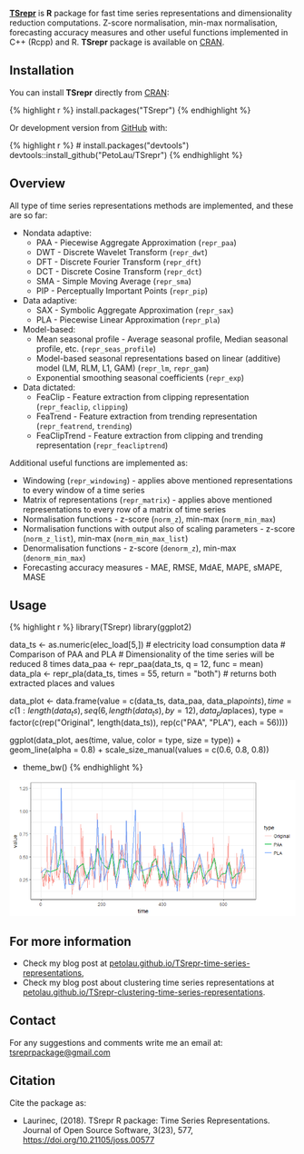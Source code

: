 <!-- README.md is generated from README.Rmd. Please edit that file -->
[**TSrepr**](https://github.com/PetoLau/TSrepr) is **R** package for
fast time series representations and dimensionality reduction
computations. Z-score normalisation, min-max normalisation, forecasting
accuracy measures and other useful functions implemented in C++ (Rcpp)
and R. **TSrepr** package is available on
[CRAN](https://CRAN.R-project.org/package=TSrepr).

Installation
------------

You can install **TSrepr** directly from
[CRAN](https://CRAN.R-project.org/package=TSrepr):

{% highlight r %} install.packages("TSrepr") {% endhighlight %}

Or development version from [GitHub](https://github.com/PetoLau/TSrepr)
with:

{% highlight r %} \# install.packages("devtools")
devtools::install\_github("PetoLau/TSrepr") {% endhighlight %}

Overview
--------

All type of time series representations methods are implemented, and
these are so far:

-   Nondata adaptive:
    -   PAA - Piecewise Aggregate Approximation (`repr_paa`)
    -   DWT - Discrete Wavelet Transform (`repr_dwt`)
    -   DFT - Discrete Fourier Transform (`repr_dft`)
    -   DCT - Discrete Cosine Transform (`repr_dct`)
    -   SMA - Simple Moving Average (`repr_sma`)
    -   PIP - Perceptually Important Points (`repr_pip`)
-   Data adaptive:
    -   SAX - Symbolic Aggregate Approximation (`repr_sax`)
    -   PLA - Piecewise Linear Approximation (`repr_pla`)
-   Model-based:
    -   Mean seasonal profile - Average seasonal profile, Median
        seasonal profile, etc. (`repr_seas_profile`)
    -   Model-based seasonal representations based on linear (additive)
        model (LM, RLM, L1, GAM) (`repr_lm`, `repr_gam`)
    -   Exponential smoothing seasonal coefficients (`repr_exp`)
-   Data dictated:
    -   FeaClip - Feature extraction from clipping representation
        (`repr_feaclip`, `clipping`)
    -   FeaTrend - Feature extraction from trending representation
        (`repr_featrend`, `trending`)
    -   FeaClipTrend - Feature extraction from clipping and trending
        representation (`repr_feacliptrend`)

Additional useful functions are implemented as:

-   Windowing (`repr_windowing`) - applies above mentioned
    representations to every window of a time series
-   Matrix of representations (`repr_matrix`) - applies above mentioned
    representations to every row of a matrix of time series
-   Normalisation functions - z-score (`norm_z`), min-max
    (`norm_min_max`)
-   Normalisation functions with output also of scaling parameters -
    z-score (`norm_z_list`), min-max (`norm_min_max_list`)
-   Denormalisation functions - z-score (`denorm_z`), min-max
    (`denorm_min_max`)
-   Forecasting accuracy measures - MAE, RMSE, MdAE, MAPE, sMAPE, MASE

Usage
-----

{% highlight r %} library(TSrepr) library(ggplot2)

data\_ts &lt;- as.numeric(elec\_load\[5,\]) \# electricity load
consumption data \# Comparison of PAA and PLA \# Dimensionality of the
time series will be reduced 8 times data\_paa &lt;- repr\_paa(data\_ts,
q = 12, func = mean) data\_pla &lt;- repr\_pla(data\_ts, times = 55,
return = "both") \# returns both extracted places and values

data\_plot &lt;- data.frame(value = c(data\_ts, data\_paa,
data\_pla$points),  time = c(1:length(data_ts), seq(6, length(data_ts), by = 12), data_pla$places),
type = factor(c(rep("Original", length(data\_ts)), rep(c("PAA", "PLA"),
each = 56))))

ggplot(data\_plot, aes(time, value, color = type, size = type)) +
geom\_line(alpha = 0.8) + scale\_size\_manual(values = c(0.6, 0.8, 0.8))
+ theme\_bw() {% endhighlight %}

![](\images\package-paa_vs_pla-1.png)

For more information
--------------------

-   Check my blog post at
    [petolau.github.io/TSrepr-time-series-representations](https://petolau.github.io/TSrepr-time-series-representations/),
-   Check my blog post about clustering time series representations at
    [petolau.github.io/TSrepr-clustering-time-series-representations](https://petolau.github.io/TSrepr-clustering-time-series-representations/).

Contact
-------

For any suggestions and comments write me an email at:
<tsreprpackage@gmail.com>

Citation
--------

Cite the package as:

-   Laurinec, (2018). TSrepr R package: Time Series Representations.
    Journal of Open Source Software, 3(23), 577,
    <https://doi.org/10.21105/joss.00577>

